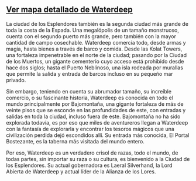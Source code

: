 ## [Ver mapa detallado de Waterdeep](wd_map.html)

<p>La ciudad de los Esplendores también es la segunda ciudad más grande de toda la costa de la Espada. Una megalópolis de un tamaño monstruoso, cuenta con el segundo puerto más grande, pero también con la mayor cantidad de campo cosechable. Waterdeep comercia todo, desde armas y magia, hasta bienes a través de barco y comida. Desde las Kolat Towers, una fortaleza impenetrable en el norte de la ciudad; pasando por la Ciudad de los Muertos, un gigante cementerio cuyo acceso está prohibido desde hace dos siglos; hasta el Puerto Neblinoso, una isla rodeada por murallas que permite la salida y entrada de barcos incluso en su pequeño mar privado.</p>
<p>Sin embargo, teniendo en cuenta su abrumador tamaño, su increíble comercio, o su fascinante historia, Waterdeep es conocida en todo el mundo principalmente por Bajomontaña, una gigante fortaleza de más de veinte pisos que se esconde en las profundidades de este, con entradas y salidas en toda la ciudad, incluso fuera de este. Bajomontaña no ha sido explorada todavía, es por eso que miles de aventureros llegan a Waterdeep con la fantasía de explorarla y encontrar los tesoros mágicos que una civilización perdida dejó escondidos allí. Su entrada más conocida, El Portal Bostezante, es la taberna más visitada del mundo entero.</p>
<p>Por eso, Waterdeep es un verdadero crisol de razas, todo el mundo, de todas partes, sin importar su raza o su cultura, es bienvenido a la Ciudad de los Esplendores. Su actual gobernadora es Laeral Silverhand, la Lord Abierta de Waterdeep y actual líder de la Alianza de los Lores.</p>
